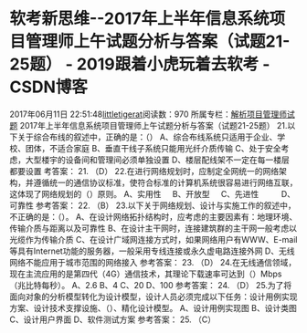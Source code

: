 # 软考新思维--2017年上半年信息系统项目管理师上午试题分析与答案（试题21-25题） - 2019跟着小虎玩着去软考 - CSDN博客
2017年06月11日 22:51:48[littletigerat](https://me.csdn.net/littletigerat)阅读数：970
所属专栏：[解析项目管理师试题](https://blog.csdn.net/column/details/15005.html)
2017年上半年信息系统项目管理师上午试题分析与答案（试题21-25题）
21.以下关于综合布线的叙述中，正确的是：（）
A、综合布线系统只适用于企业、学校、团体，不适合家庭
B、垂直干线子系统只能用光纤介质传输
C、处于安全考虑，大型楼宇的设备间和管理间必须单独设置
D、楼层配线架不一定在每一楼层都要设置
考答案： 21. （D）
22.在进行网络规划时，应制定全网统一的网络架构，并遵循统一的通信协议标准，使符合标准的计算机系统很容易进行网络互联，这体现了网络规划的（）原则。
A、实用性     B、开放型     C、先进性          D、可靠性
参考答案： 22. （B）
23.以下关于网络规划、设计与实施工作的叙述中，不正确的是：（）。
A、在设计网络拓扑结构时，应考虑的主要因素有：地理环境、传输介质与距离以及可靠性
B、在设计主干网时，连接建筑群的主干网一般考虑以光缆作为传输介质
C、在设计广域网连接方式时，如果网络用户有WWW、E-mail等具有Internet功能的服务器，一般采用专线连接或永久虚电路连接外网
D、无线网络不能应用于城市范围的网络接入
参考答案： 23. （D）
24.在无线通信领域，现在主流应用的是第四代（4G）通信技术，其理论下载速率可达到（）Mbps（兆比特每秒）。
A、2.6
B、4
C、20
D、100
参考答案： 24. （D）
25.为了将面向对象的分析模型转化为设计模型，设计人员必须完成以下任务：设计用例实现方案、设计技术支撑设施、（）、精化设计模型。
A、设计用例实现图
B、设计类图
C、设计用户界面
D、软件测试方案
参考答案： 25. （C）
